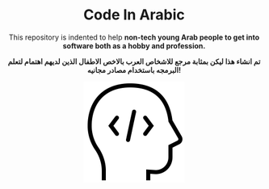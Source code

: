 <h1 align='center'>
Code In Arabic
</h1>

<p align='center'>
 This repository is indented to help <strong>non-tech young Arab<strong/> people to get into software both as a hobby and profession.
</p>
  
 
<p align='center'>
  تم انشاء هذا ليكن بمثابة مرجع للاشخاص العرب بالاخص الاطفال الذين لديهم اهتمام لتعلم البرمجه باستخدام مصادر مجانيه!
</p>

<p align="center">
 <img  src="./logo.gif" title="Code In Arabic" alt="Code In Arabic" />
<p/>
